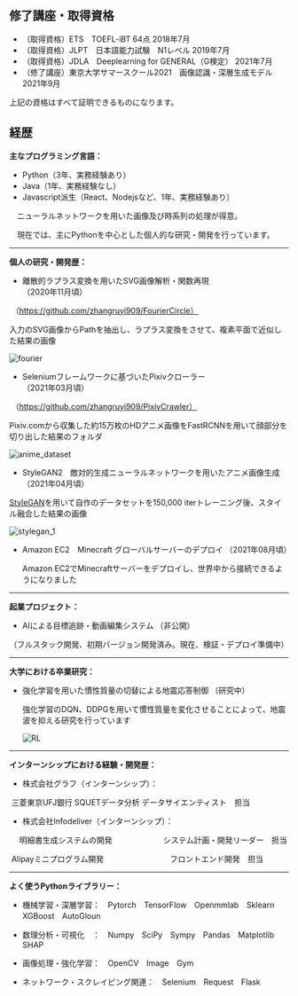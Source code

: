 ## 修了講座・取得資格

* （取得資格）ETS　TOEFL-iBT  64点                                                                                                 2018年7月
* （取得資格）JLPT　日本語能力試験　N1レベル                                                                             2019年7月
* （取得資格）JDLA　Deeplearning for GENERAL（G検定）                                                         2021年7月
* （修了講座）東京大学サマースクール2021　画像認識・深層生成モデル                                  2021年9月

上記の資格はすべて証明できるものになります。



## 経歴

**主なプログラミング言語：**

* Python（3年、実務経験あり）
* Java（1年、実務経験なし）
* Javascript派生（React、Nodejsなど、1年、実務経験あり）

　ニューラルネットワークを用いた画像及び時系列の処理が得意。

　現在では、主にPythonを中心とした個人的な研究・開発を行っています。



---

**個人の研究・開発歴：**

* 離散的ラプラス変換を用いたSVG画像解析・関数再現　　　　　　　　　　　　　　　 （2020年11月頃）

​    （https://github.com/zhangruyi909/FourierCircle）

入力のSVG画像からPathを抽出し、ラプラス変換をさせて、複素平面で近似した結果の画像

![fourier](https://github.com/zhangruyi909/Resume/img/fourier.gif)



* Seleniumフレームワークに基づいたPixivクローラー　　　　　　　      　　　  　　　  （2021年03月頃）

​    （https://github.com/zhangruyi909/PixivCrawler）

Pixiv.comから収集した約15万枚のHDアニメ画像をFastRCNNを用いて顔部分を切り出した結果のフォルダ

![anime_dataset](https://github.com/zhangruyi909/Resume/img/anime_dataset.jpg)





* StyleGAN2　敵対的生成ニューラルネットワークを用いたアニメ画像生成　　　　         （2021年04月頃）

[StyleGAN](https://github.com/NVlabs/stylegan2)を用いて自作のデータセットを150,000 iterトレーニング後、スタイル融合した結果の画像

![stylegan_1](https://github.com/zhangruyi909/Resume/img/stylegan.jpg)



* Amazon EC2　Minecraft グローバルサーバーのデプロイ                                                     （2021年08月頃）

  Amazon EC2でMinecraftサーバーをデプロイし、世界中から接続できるようになりました

  

---

**起業プロジェクト：**

* AIによる目標追跡・動画編集システム                                                                                           （非公開）

​    （フルスタック開発、初期バージョン開発済み。現在、検証・デプロイ準備中）



---

**大学における卒業研究：**

* 強化学習を用いた慣性質量の切替による地震応答制御                                                               （研究中）

  強化学習のDQN、DDPGを用いて慣性質量を変化させることによって、地震波を抑える研究を行っています

  ![RL](https://github.com/zhangruyi909/Resume/img/rl.jpg)

  

---

**インターンシップにおける経験・開発歴：**

* 株式会社グラフ（インターンシップ）：

​           三菱東京UFJ銀行 SQUETデータ分析                                                         データサイエンティスト　担当

* 株式会社Infodeliver（インターンシップ）：

　       明細書生成システムの開発　　　　　                　                         システム計画・開発リーダー　担当

​           Alipayミニプログラム開発　　　　　　　   　                                              フロントエンド開発　担当

 

---

**よく使うPythonライブラリー：**

* 機械学習・深層学習：　Pytorch　TensorFlow　Openmmlab　Sklearn　XGBoost　AutoGloun

* 数理分析・可視化　：　Numpy　SciPy　Sympy　Pandas　Matplotlib　SHAP

* 画像処理・強化学習：　OpenCV　Image　Gym

* ネットワーク・スクレイピング関連：　Selenium　Request　Flask